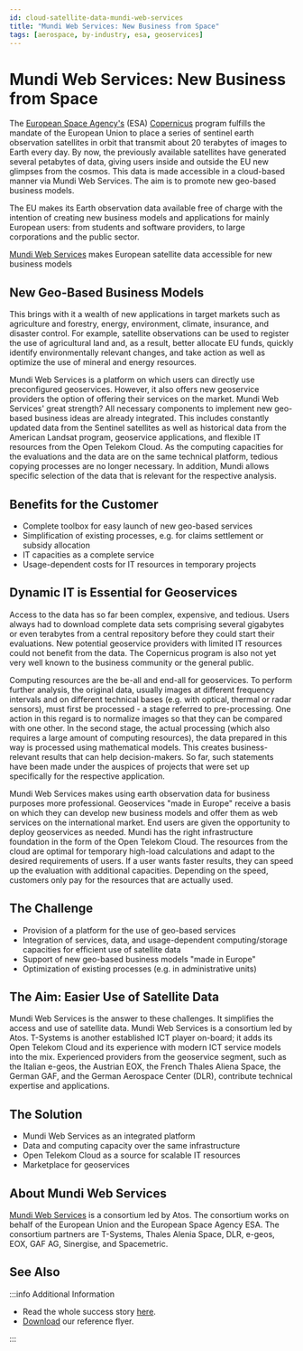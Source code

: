 ```yaml
---
id: cloud-satellite-data-mundi-web-services
title: "Mundi Web Services: New Business from Space"
tags: [aerospace, by-industry, esa, geoservices]
---
```


# Mundi Web Services: New Business from Space

The [European Space Agency's](https://www.esa.int/) (ESA) [Copernicus](https://www.esa.int/Applications/Observing_the_Earth/Copernicus) program fulfills the mandate of the European Union to place a series of sentinel earth observation satellites in orbit that transmit about 20 terabytes of images to Earth every day. By now, the previously available satellites have generated several petabytes of data, giving users inside and outside the EU new glimpses from the cosmos. This data is made accessible in a cloud-based manner via Mundi Web Services. The aim is to promote new geo-based business models.

The EU makes its Earth observation data available free of charge with the intention of creating new business models and applications for mainly European users: from students and software providers, to large corporations and the public sector.

[Mundi Web Services](#about-mundi-web-services) makes European satellite data accessible for new business models

## New Geo-Based Business Models

This brings with it a wealth of new applications in target markets such as agriculture and forestry, energy, environment, climate, insurance, and disaster control. For example, satellite observations can be used to register the use of agricultural land and, as a result, better allocate EU funds, quickly identify environmentally relevant changes, and take action as well as optimize the use of mineral and energy resources.

Mundi Web Services is a platform on which users can directly use preconfigured geoservices. However, it also offers new geoservice providers the option of offering their services on the market. Mundi Web Services' great strength? All necessary components to implement new geo-based business ideas are already integrated. This includes constantly updated data from the Sentinel satellites as well as historical data from the American Landsat program, geoservice applications, and flexible IT resources from the Open Telekom Cloud. As the computing capacities for the evaluations and the data are on the same technical platform, tedious copying processes are no longer necessary. In addition, Mundi allows specific selection of the data that is relevant for the respective analysis.

## Benefits for the Customer

* Complete toolbox for easy launch of new geo-based services
* Simplification of existing processes, e.g. for claims settlement or subsidy allocation
* IT capacities as a complete service
* Usage-dependent costs for IT resources in temporary projects

## Dynamic IT is Essential for Geoservices

Access to the data has so far been complex, expensive, and tedious. Users always had to download complete data sets comprising several gigabytes or even terabytes from a central repository before they could start their evaluations. New potential geoservice providers with limited IT resources could not benefit from the data. The Copernicus program is also not yet very well known to the business community or the general public.

Computing resources are the be-all and end-all for geoservices. To perform further analysis, the original data, usually images at different frequency intervals and on different technical bases (e.g. with optical, thermal or radar sensors), must first be processed - a stage referred to pre-processing. One action in this regard is to normalize images so that they can be compared with one other. In the second stage, the actual processing (which also requires a large amount of computing resources), the data prepared in this way is processed using mathematical models. This creates business-relevant results that can help decision-makers. So far, such statements have been made under the auspices of projects that were set up specifically for the respective application.

Mundi Web Services makes using earth observation data for business purposes more professional. Geoservices "made in Europe" receive a basis on which they can develop new business models and offer them as web services on the international market. End users are given the opportunity to deploy geoservices as needed. Mundi has the right infrastructure foundation in the form of the Open Telekom Cloud. The resources from the cloud are optimal for temporary high-load calculations and adapt to the desired requirements of users. If a user wants faster results, they can speed up the evaluation with additional capacities. Depending on the speed, customers only pay for the resources that are actually used.

## The Challenge

* Provision of a platform for the use of geo-based services
* Integration of services, data, and usage-dependent computing/storage capacities for efficient use of satellite data
* Support of new geo-based business models "made in Europe"
* Optimization of existing processes (e.g. in administrative units)

## The Aim: Easier Use of Satellite Data

Mundi Web Services is the answer to these challenges. It simplifies the access and use of satellite data. Mundi Web Services is a consortium led by Atos. T-Systems is another established ICT player on-board; it adds its Open Telekom Cloud and its experience with modern ICT service models into the mix. Experienced providers from the geoservice segment, such as the Italian e-geos, the Austrian EOX, the French Thales Aliena Space, the German GAF, and the German Aerospace Center (DLR), contribute technical expertise and applications.

## The Solution

* Mundi Web Services as an integrated platform
* Data and computing capacity over the same infrastructure
* Open Telekom Cloud as a source for scalable IT resources
* Marketplace for geoservices

## About Mundi Web Services

[Mundi Web Services](https://mundiwebservices.com/) is a consortium led by Atos. The consortium works on behalf of the European Union and the European Space Agency ESA. The consortium partners are T-Systems, Thales Alenia Space, DLR, e-geos, EOX, GAF AG, Sinergise, and Spacemetric.

## See Also

:::info Additional Information

* Read the whole success story [here](https://www.t-systems.com/de/en/success-stories/cloud-and-infrastructure/cloud-satellite-data-mundi-web-services).
* [Download](https://www.t-systems.com/resource/blob/13730/46910b6a621ed206cec05cf6a04c0011/DL-Flyer-C-Dias-Plattform-ESA-Mundi-t-systems-en-09-2019.pdf) our reference flyer.

:::
